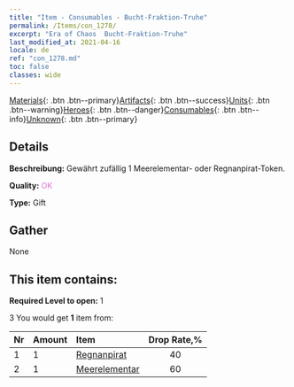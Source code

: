 ```yaml
---
title: "Item - Consumables - Bucht-Fraktion-Truhe"
permalink: /Items/con_1278/
excerpt: "Era of Chaos  Bucht-Fraktion-Truhe"
last_modified_at: 2021-04-16
locale: de
ref: "con_1278.md"
toc: false
classes: wide
---
```

 [Materials](/de/Items/){: .btn .btn--primary}[Artifacts](/de/Items/Artifacts/){: .btn .btn--success}[Units](/de/Items/Units/){: .btn .btn--warning}[Heroes](/de/Items/Heroes/){: .btn .btn--danger}[Consumables](/de/Items/Consumables/){: .btn .btn--info}[Unknown](/de/Items/Unknown/){: .btn .btn--primary}

## Details
 **Beschreibung:** Gewährt zufällig 1 Meerelementar- oder Regnanpirat-Token.

 **Quality:** <span style="color: #DA70D6">OK</span>

 **Type:** Gift

## Gather

  None

## This item contains:

 **Required Level to open:** 1

 3 You would get **1** item  from:

  | Nr | Amount |     Item    | Drop Rate,% |
  |:---|:-------|:------------|:---------:|
  | 1 | 1 | [Regnanpirat](/de/Items/unt_273/) | 40 | 
  | 2 | 1 | [Meerelementar](/de/Items/unt_275/) | 60 | 
